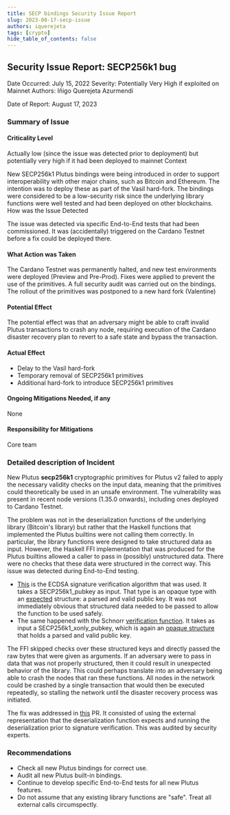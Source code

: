 ```yaml
---
title: SECP bindings Security Issue Report
slug: 2023-08-17-secp-issue
authors: iquerejeta
tags: [crypto]
hide_table_of_contents: false
---
```


## Security Issue Report: SECP256k1 bug

Date Occurred: July 15, 2022
Severity:  Potentially Very High if exploited on Mainnet
Authors: Iñigo Querejeta Azurmendi

Date of Report: August 17, 2023
### Summary of Issue
#### Criticality Level
Actually low (since the issue was detected prior to deployment) but potentially very high if it had been deployed to mainnet
Context

New SECP256k1 Plutus bindings were being introduced in order to support interoperability with other major chains, such as Bitcoin and Ethereum.  The intention was to deploy these as part of the Vasil hard-fork. The bindings were considered to be a low-security risk since the underlying library functions were well tested and had been deployed on other blockchains.
How was the Issue Detected

The issue was detected via specific End-to-End tests that had been commissioned.  It was (accidentally) triggered on the Cardano Testnet before a fix could be deployed there.

#### What Action was Taken
The Cardano Testnet was permanently halted, and new test environments were deployed (Preview and Pre-Prod).
Fixes were applied to prevent the use of the primitives.
A full security audit was carried out on the bindings.
The rollout of the primitives was postponed to a new hard fork (Valentine)

#### Potential Effect
The potential effect was that an adversary might be able to craft invalid Plutus transactions to crash any node, requiring execution of the Cardano disaster recovery plan to revert to a safe state and bypass the transaction.

#### Actual Effect
* Delay to the Vasil hard-fork
* Temporary removal of SECP256k1 primitives
* Additional hard-fork to introduce SECP256k1 primitives

#### Ongoing Mitigations Needed, if any
None

#### Responsibility for Mitigations
Core team

### Detailed description of Incident
New Plutus **secp256k1** cryptographic primitives for Plutus v2 failed to apply the necessary validity checks on the input data, meaning that the primitives could theoretically be used in an unsafe environment.  The vulnerability was present in recent node versions (1.35.0 onwards), including ones deployed to Cardano Testnet.

The problem was not in the deserialization functions of the underlying library (Bitcoin's library) but rather that the Haskell functions that implemented the Plutus builtins were not calling them correctly.  In particular, the library functions were designed to take structured data as input. However, the Haskell FFI implementation that was produced for the Plutus builtins allowed a caller to pass in (possibly) unstructured data. There were no checks that these data were structured in the correct way.  This issue was detected during End-to-End testing.

* [This](https://github.com/bitcoin-core/secp256k1/blob/master/include/secp256k1.h#L518) is the ECDSA signature verification algorithm that was used. It takes a SECP256k1_pubkey as input. That type is an opaque type with an [expected](https://github.com/bitcoin-core/secp256k1/blob/master/include/secp256k1.h#L61) structure: a parsed and valid public key.  It was not immediately obvious that structured data needed to be passed to allow the function to be used safely.
* The same happened with the Schnorr [verification function](https://github.com/bitcoin-core/secp256k1/blob/master/include/secp256k1_schnorrsig.h#L170). It takes as input a SECP256k1_xonly_pubkey, which is again an [opaque structure](https://github.com/bitcoin-core/secp256k1/blob/master/include/secp256k1_extrakeys.h#L10) that holds a parsed and valid public key.

The FFI skipped checks over these structured keys and directly passed the raw bytes that were given as arguments. If an adversary were to pass in data that was not properly structured, then it could result in unexpected behavior of the library. This could perhaps translate into an adversary being able to crash the nodes that ran these functions.  All nodes in the network could be crashed by a single transaction that would then be executed repeatedly, so stalling the network until the disaster recovery process was initiated.

The fix was addressed in [this](https://github.com/input-output-hk/cardano-base/pull/289) PR. It consisted of using the external representation that the deserialization function expects and running the deserialization prior to signature verification.  This was audited by security experts.

### Recommendations
* Check all new Plutus bindings for correct use.
* Audit all new Plutus built-in bindings.
* Continue to develop specific End-to-End tests for all new Plutus features.
* Do not assume that any existing library functions are "safe". Treat all external calls circumspectly.

